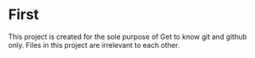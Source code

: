 # First
This project is created for the sole purpose of Get to know git and github only.
Files in this project are irrelevant to each other.
